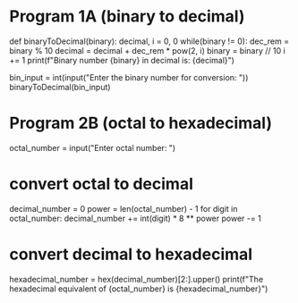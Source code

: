 # Program 1A (binary to decimal)
def binaryToDecimal(binary):
    decimal, i = 0, 0
    while(binary != 0):
        dec_rem = binary % 10
        decimal = decimal + dec_rem * pow(2, i)
        binary = binary // 10
        i += 1
    print(f"Binary number {binary} in decimal is: {decimal}")

bin_input = int(input("Enter the binary number for conversion: "))
binaryToDecimal(bin_input)


# Program 2B (octal to hexadecimal)
octal_number = input("Enter octal number: ")
# convert octal to decimal
decimal_number = 0
power = len(octal_number) - 1
for digit in octal_number:
    decimal_number += int(digit) * 8 ** power
    power -= 1

# convert decimal to hexadecimal
hexadecimal_number = hex(decimal_number)[2:].upper()
print(f"The hexadecimal equivalent of {octal_number} is {hexadecimal_number}")
